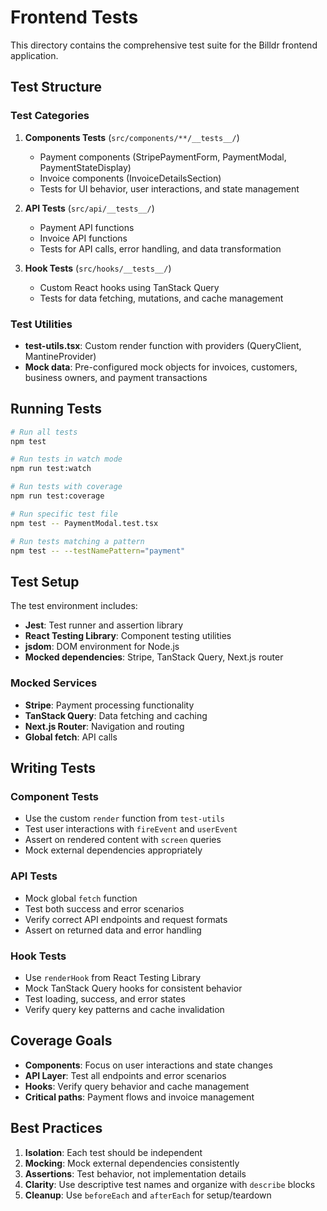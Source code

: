 # Frontend Tests

This directory contains the comprehensive test suite for the Billdr frontend application.

## Test Structure

### Test Categories

1. **Components Tests** (`src/components/**/__tests__/`)
   - Payment components (StripePaymentForm, PaymentModal, PaymentStateDisplay)
   - Invoice components (InvoiceDetailsSection)
   - Tests for UI behavior, user interactions, and state management

2. **API Tests** (`src/api/__tests__/`)
   - Payment API functions
   - Invoice API functions
   - Tests for API calls, error handling, and data transformation

3. **Hook Tests** (`src/hooks/__tests__/`)
   - Custom React hooks using TanStack Query
   - Tests for data fetching, mutations, and cache management

### Test Utilities

- **test-utils.tsx**: Custom render function with providers (QueryClient, MantineProvider)
- **Mock data**: Pre-configured mock objects for invoices, customers, business owners, and payment transactions

## Running Tests

```bash
# Run all tests
npm test

# Run tests in watch mode
npm run test:watch

# Run tests with coverage
npm run test:coverage

# Run specific test file
npm test -- PaymentModal.test.tsx

# Run tests matching a pattern
npm test -- --testNamePattern="payment"
```

## Test Setup

The test environment includes:
- **Jest**: Test runner and assertion library
- **React Testing Library**: Component testing utilities
- **jsdom**: DOM environment for Node.js
- **Mocked dependencies**: Stripe, TanStack Query, Next.js router

### Mocked Services

- **Stripe**: Payment processing functionality
- **TanStack Query**: Data fetching and caching
- **Next.js Router**: Navigation and routing
- **Global fetch**: API calls

## Writing Tests

### Component Tests
- Use the custom `render` function from `test-utils`
- Test user interactions with `fireEvent` and `userEvent`
- Assert on rendered content with `screen` queries
- Mock external dependencies appropriately

### API Tests
- Mock global `fetch` function
- Test both success and error scenarios
- Verify correct API endpoints and request formats
- Assert on returned data and error handling

### Hook Tests
- Use `renderHook` from React Testing Library
- Mock TanStack Query hooks for consistent behavior
- Test loading, success, and error states
- Verify query key patterns and cache invalidation

## Coverage Goals

- **Components**: Focus on user interactions and state changes
- **API Layer**: Test all endpoints and error scenarios
- **Hooks**: Verify query behavior and cache management
- **Critical paths**: Payment flows and invoice management

## Best Practices

1. **Isolation**: Each test should be independent
2. **Mocking**: Mock external dependencies consistently
3. **Assertions**: Test behavior, not implementation details
4. **Clarity**: Use descriptive test names and organize with `describe` blocks
5. **Cleanup**: Use `beforeEach` and `afterEach` for setup/teardown